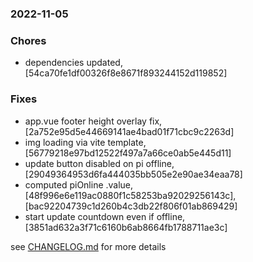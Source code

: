 ### 2022-11-05

### Chores
+ dependencies updated, [54ca70fe1df00326f8e8671f893244152d119852]

### Fixes
+ app.vue footer height overlay fix, [2a752e95d5e44669141ae4bad01f71cbc9c2263d]
+ img loading via vite template, [56779218e97bd12522f497a7a66ce0ab5e445d11]
+ update button disabled on pi offline, [29049364953d6fa444035bb505e2e90ae34eaa78]
+ computed piOnline .value, [48f996e6e119ac0880f1c58253ba92029256143c], [bac92204739c1d260b4c3db22f806f01ab869429]
+ start update countdown even if offline, [3851ad632a3f71c6160b6ab8664fb1788711ae3c]


see <a href='https://github.com/mrjackwills/leafcast_vue/blob/main/CHANGELOG.md'>CHANGELOG.md</a> for more details
